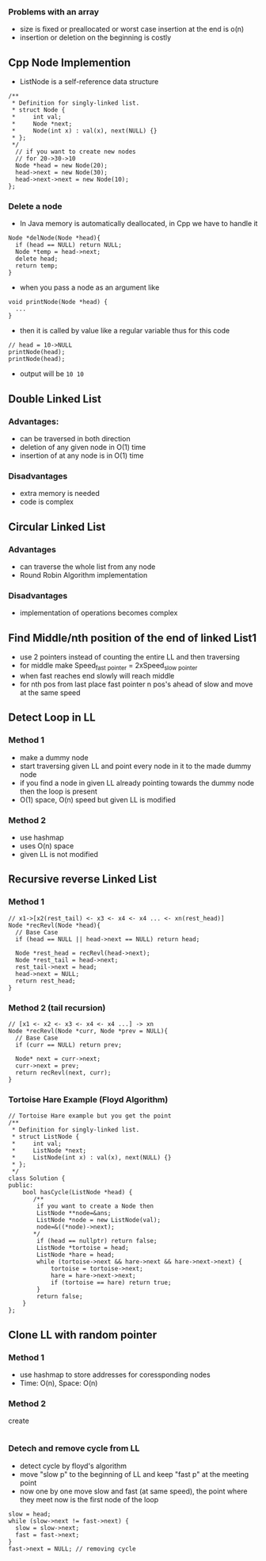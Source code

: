 ### Problems with an array
- size is fixed or preallocated or worst case insertion at the end is o(n)
- insertion or deletion on the beginning is costly

## Cpp Node Implemention
- ListNode is a self-reference data structure
```
/**
 * Definition for singly-linked list.
 * struct Node {
 *     int val;
 *     Node *next;
 *     Node(int x) : val(x), next(NULL) {}
 * };
 */
  // if you want to create new nodes
  // for 20->30->10
  Node *head = new Node(20);
  head->next = new Node(30);
  head->next->next = new Node(10);
};
```
### Delete a node
- In Java memory is automatically deallocated, in Cpp we have to handle it
```
Node *delNode(Node *head){
  if (head == NULL) return NULL;
  Node *temp = head->next;
  delete head;
  return temp;
}
```
- when you pass a node as an argument like
```
void printNode(Node *head) {
  ...
}
```
- then it is called by value like a regular variable thus for this code
```
// head = 10->NULL
printNode(head);
printNode(head);
```
- output will be ``` 10 10 ```

## Double Linked List
### Advantages:
- can be traversed in both direction
- deletion of any given node in O(1) time
- insertion of at any node is in O(1) time
### Disadvantages
- extra memory is needed
- code is complex

## Circular Linked List
### Advantages
- can traverse the whole list from any node
- Round Robin Algorithm implementation
### Disadvantages
- implementation of operations becomes complex

## Find Middle/nth position of the end of linked List1
- use 2 pointers instead of counting the entire LL and then traversing
- for middle make Speed<sub>fast pointer</sub> = 2xSpeed<sub>slow pointer</sub>
- when fast reaches end slowly will reach middle
- for nth pos from last place fast pointer n pos's ahead of slow and move at the same speed

## Detect Loop in LL
### Method 1
- make a dummy node
- start traversing given LL and point every node in it to the made dummy node
- if you find a node in given LL already pointing towards the dummy node then the loop is present
- O(1) space, O(n) speed but given LL is modified
### Method 2
- use hashmap
- uses O(n) space
- given LL is not modified

## Recursive reverse Linked List
### Method 1
```
// x1->[x2(rest_tail) <- x3 <- x4 <- x4 ... <- xn(rest_head)]
Node *recRevl(Node *head){
  // Base Case
  if (head == NULL || head->next == NULL) return head;
  
  Node *rest_head = recRevl(head->next);
  Node *rest_tail = head->next;
  rest_tail->next = head;
  head->next = NULL;
  return rest_head;
}
```
### Method 2 (tail recursion)
```
// [x1 <- x2 <- x3 <- x4 <- x4 ...] -> xn
Node *recRevl(Node *curr, Node *prev = NULL){
  // Base Case
  if (curr == NULL) return prev;
  
  Node* next = curr->next;
  curr->next = prev;
  return recRevl(next, curr);
}
```

### Tortoise Hare Example (Floyd Algorithm)
```
// Tortoise Hare example but you get the point
/**
 * Definition for singly-linked list.
 * struct ListNode {
 *     int val;
 *     ListNode *next;
 *     ListNode(int x) : val(x), next(NULL) {}
 * };
 */
class Solution {
public:
    bool hasCycle(ListNode *head) {
       /**
        if you want to create a Node then
        ListNode **node=&ans;
        ListNode *node = new ListNode(val);
        node=&((*node)->next);
       */
        if (head == nullptr) return false;
        ListNode *tortoise = head;
        ListNode *hare = head;
        while (tortoise->next && hare->next && hare->next->next) {
            tortoise = tortoise->next;
            hare = hare->next->next;
            if (tortoise == hare) return true;
        }
        return false;
    }
};
```
## Clone LL with random pointer
### Method 1
- use hashmap to store addresses for coressponding nodes
- Time: O(n), Space: O(n)
### Method 2
create 

```

```
### Detech and remove cycle from LL
- detect cycle by floyd's algorithm
- move "slow p" to the beginning of LL and keep "fast p" at the meeting point
- now one by one move slow and fast (at same speed), the point where they meet now is the first node of the loop
```
slow = head;
while (slow->next != fast->next) {
  slow = slow->next;
  fast = fast->next;
}
fast->next = NULL; // removing cycle
```
